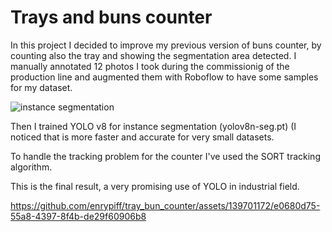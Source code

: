 # Trays and buns counter
In this project I decided to improve my previous version of buns counter, by counting also the tray and showing the segmentation area detected. 
I manually annotated 12 photos I took during the commissionig of the production line and augmented them with Roboflow to have some samples for my dataset. 

![instance segmentation](https://github.com/enrypiff/tray_bun_counter/assets/139701172/9ccf5b54-2d8f-4c6b-855e-38091fe1f911)

Then I trained YOLO v8 for instance segmentation (yolov8n-seg.pt) (I noticed that is more faster and accurate for very small datasets.

To handle the tracking problem for the counter I've used the SORT tracking algorithm.

This is the final result, a very promising use of YOLO in industrial field.


https://github.com/enrypiff/tray_bun_counter/assets/139701172/e0680d75-55a8-4397-8f4b-de29f60906b8


